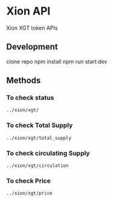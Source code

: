 # Xion API

Xion XGT token APIs

## Development

clone repo
npm install
npm run start:dev

## Methods

### To check status

`../xion/xgt/`

### To check Total Supply

`../xion/xgt/total_supply`

### To check circulating Supply

`../xion/xgt/circulation`

### To check Price

`../xion/xgt/price`
